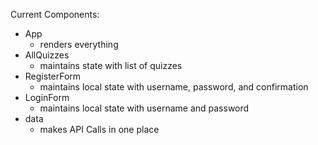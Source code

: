 Current Components:
 - App
    - renders everything
 - AllQuizzes
    - maintains state with list of quizzes
 - RegisterForm
    - maintains local state with username, password, and confirmation
 - LoginForm
    - maintains local state with username and password
 - data
    - makes API Calls in one place
